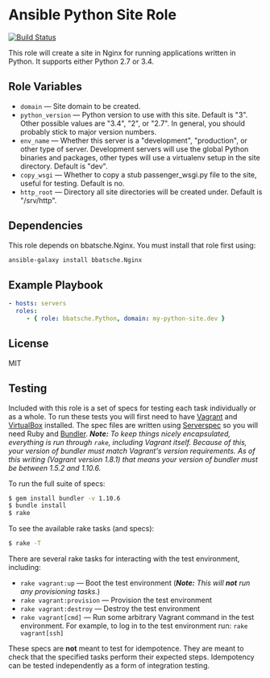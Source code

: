 Ansible Python Site Role
========================

[![Build Status](https://travis-ci.org/bbatsche/Ansible-Python-Site-Role.svg?branch=master)](https://travis-ci.org/bbatsche/Ansible-Python-Site-Role)

This role will create a site in Nginx for running applications written in Python. It supports either Python 2.7 or 3.4.

Role Variables
--------------

- `domain` &mdash; Site domain to be created.
- `python_version` &mdash; Python version to use with this site. Default is "3". Other possible values are "3.4", "2", or "2.7". In general, you should probably stick to major version numbers.
- `env_name` &mdash; Whether this server is a "development", "production", or other type of server. Development servers will use the global Python binaries and packages, other types will use a virtualenv setup in the site directory. Default is "dev".
- `copy_wsgi` &mdash; Whether to copy a stub passenger_wsgi.py file to the site, useful for testing. Default is no.
- `http_root` &mdash; Directory all site directories will be created under. Default is "/srv/http".

Dependencies
------------

This role depends on bbatsche.Nginx. You must install that role first using:

```bash
ansible-galaxy install bbatsche.Nginx
```

Example Playbook
----------------

```yml
- hosts: servers
  roles:
     - { role: bbatsche.Python, domain: my-python-site.dev }
```

License
-------

MIT

Testing
-------

Included with this role is a set of specs for testing each task individually or as a whole. To run these tests you will first need to have [Vagrant](https://www.vagrantup.com/) and [VirtualBox](https://www.virtualbox.org/) installed. The spec files are written using [Serverspec](http://serverspec.org/) so you will need Ruby and [Bundler](http://bundler.io/). _**Note:** To keep things nicely encapsulated, everything is run through `rake`, including Vagrant itself. Because of this, your version of bundler must match Vagrant's version requirements. As of this writing (Vagrant version 1.8.1) that means your version of bundler must be between 1.5.2 and 1.10.6._

To run the full suite of specs:

```bash
$ gem install bundler -v 1.10.6
$ bundle install
$ rake
```

To see the available rake tasks (and specs):

```bash
$ rake -T
```

There are several rake tasks for interacting with the test environment, including:

- `rake vagrant:up` &mdash; Boot the test environment (_**Note:** This will **not** run any provisioning tasks._)
- `rake vagrant:provision` &mdash; Provision the test environment
- `rake vagrant:destroy` &mdash; Destroy the test environment
- `rake vagrant[cmd]` &mdash; Run some arbitrary Vagrant command in the test environment. For example, to log in to the test environment run: `rake vagrant[ssh]`

These specs are **not** meant to test for idempotence. They are meant to check that the specified tasks perform their expected steps. Idempotency can be tested independently as a form of integration testing.
